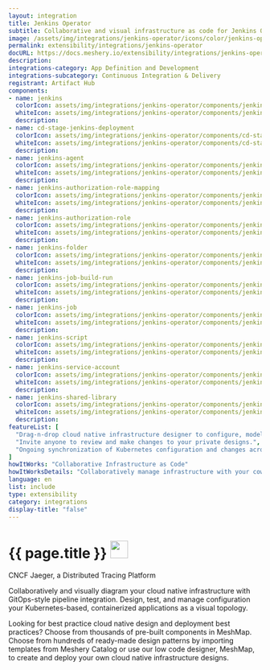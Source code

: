 ```yaml
---
layout: integration
title: Jenkins Operator
subtitle: Collaborative and visual infrastructure as code for Jenkins Operator
image: /assets/img/integrations/jenkins-operator/icons/color/jenkins-operator-color.svg
permalink: extensibility/integrations/jenkins-operator
docURL: https://docs.meshery.io/extensibility/integrations/jenkins-operator
description: 
integrations-category: App Definition and Development
integrations-subcategory: Continuous Integration & Delivery
registrant: Artifact Hub
components: 
- name: jenkins
  colorIcon: assets/img/integrations/jenkins-operator/components/jenkins/icons/color/jenkins-color.svg
  whiteIcon: assets/img/integrations/jenkins-operator/components/jenkins/icons/white/jenkins-white.svg
  description: 
- name: cd-stage-jenkins-deployment
  colorIcon: assets/img/integrations/jenkins-operator/components/cd-stage-jenkins-deployment/icons/color/cd-stage-jenkins-deployment-color.svg
  whiteIcon: assets/img/integrations/jenkins-operator/components/cd-stage-jenkins-deployment/icons/white/cd-stage-jenkins-deployment-white.svg
  description: 
- name: jenkins-agent
  colorIcon: assets/img/integrations/jenkins-operator/components/jenkins-agent/icons/color/jenkins-agent-color.svg
  whiteIcon: assets/img/integrations/jenkins-operator/components/jenkins-agent/icons/white/jenkins-agent-white.svg
  description: 
- name: jenkins-authorization-role-mapping
  colorIcon: assets/img/integrations/jenkins-operator/components/jenkins-authorization-role-mapping/icons/color/jenkins-authorization-role-mapping-color.svg
  whiteIcon: assets/img/integrations/jenkins-operator/components/jenkins-authorization-role-mapping/icons/white/jenkins-authorization-role-mapping-white.svg
  description: 
- name: jenkins-authorization-role
  colorIcon: assets/img/integrations/jenkins-operator/components/jenkins-authorization-role/icons/color/jenkins-authorization-role-color.svg
  whiteIcon: assets/img/integrations/jenkins-operator/components/jenkins-authorization-role/icons/white/jenkins-authorization-role-white.svg
  description: 
- name: jenkins-folder
  colorIcon: assets/img/integrations/jenkins-operator/components/jenkins-folder/icons/color/jenkins-folder-color.svg
  whiteIcon: assets/img/integrations/jenkins-operator/components/jenkins-folder/icons/white/jenkins-folder-white.svg
  description: 
- name: jenkins-job-build-run
  colorIcon: assets/img/integrations/jenkins-operator/components/jenkins-job-build-run/icons/color/jenkins-job-build-run-color.svg
  whiteIcon: assets/img/integrations/jenkins-operator/components/jenkins-job-build-run/icons/white/jenkins-job-build-run-white.svg
  description: 
- name: jenkins-job
  colorIcon: assets/img/integrations/jenkins-operator/components/jenkins-job/icons/color/jenkins-job-color.svg
  whiteIcon: assets/img/integrations/jenkins-operator/components/jenkins-job/icons/white/jenkins-job-white.svg
  description: 
- name: jenkins-script
  colorIcon: assets/img/integrations/jenkins-operator/components/jenkins-script/icons/color/jenkins-script-color.svg
  whiteIcon: assets/img/integrations/jenkins-operator/components/jenkins-script/icons/white/jenkins-script-white.svg
  description: 
- name: jenkins-service-account
  colorIcon: assets/img/integrations/jenkins-operator/components/jenkins-service-account/icons/color/jenkins-service-account-color.svg
  whiteIcon: assets/img/integrations/jenkins-operator/components/jenkins-service-account/icons/white/jenkins-service-account-white.svg
  description: 
- name: jenkins-shared-library
  colorIcon: assets/img/integrations/jenkins-operator/components/jenkins-shared-library/icons/color/jenkins-shared-library-color.svg
  whiteIcon: assets/img/integrations/jenkins-operator/components/jenkins-shared-library/icons/white/jenkins-shared-library-white.svg
  description: 
featureList: [
  "Drag-n-drop cloud native infrastructure designer to configure, model, and deploy your workloads.",
  "Invite anyone to review and make changes to your private designs.",
  "Ongoing synchronization of Kubernetes configuration and changes across any number of clusters."
]
howItWorks: "Collaborative Infrastructure as Code"
howItWorksDetails: "Collaboratively manage infrastructure with your coworkers synchronously sharing the same designs."
language: en
list: include
type: extensibility
category: integrations
display-title: "false"
---
```

<h1>{{ page.title }} <img src="{{ page.image }}" style="width: 35px; height: 35px;" /></h1>

<p>
CNCF Jaeger, a Distributed Tracing Platform
</p>
<p>
    Collaboratively and visually diagram your cloud native infrastructure with GitOps-style pipeline integration. Design, test, and manage configuration your Kubernetes-based, containerized applications as a visual topology.
</p>
<p>
    Looking for best practice cloud native design and deployment best practices? Choose from thousands of pre-built components in MeshMap. Choose from hundreds of ready-made design patterns by importing templates from Meshery Catalog or use our low code designer, MeshMap, to create and deploy your own cloud native infrastructure designs.
</p>
